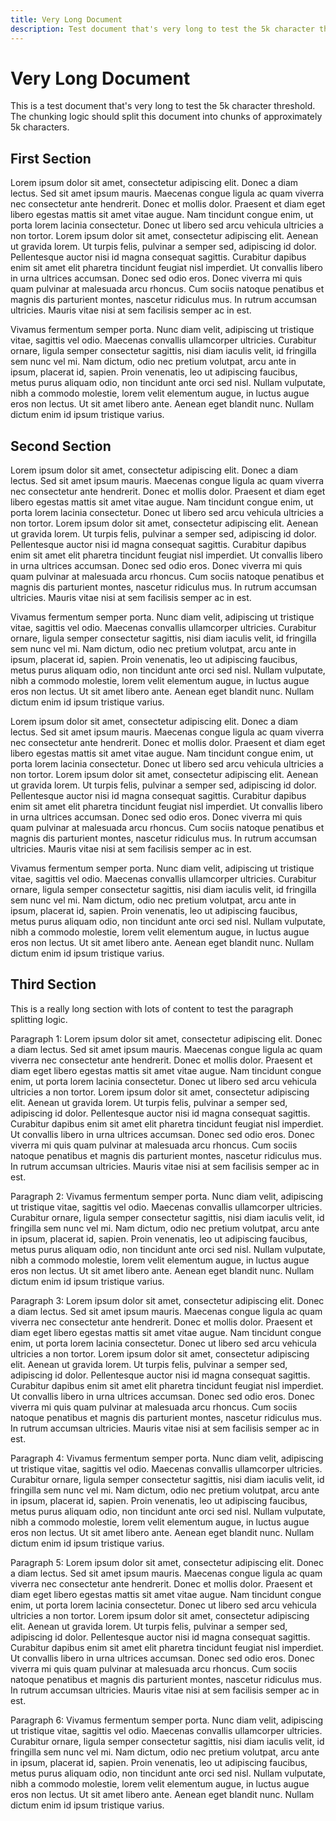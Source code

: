 ```yaml
---
title: Very Long Document
description: Test document that's very long to test the 5k character threshold
---
```


# Very Long Document

This is a test document that's very long to test the 5k character threshold. The chunking logic should split this document into chunks of approximately 5k characters.

## First Section

Lorem ipsum dolor sit amet, consectetur adipiscing elit. Donec a diam lectus. Sed sit amet ipsum mauris. 
Maecenas congue ligula ac quam viverra nec consectetur ante hendrerit. Donec et mollis dolor. 
Praesent et diam eget libero egestas mattis sit amet vitae augue. 
Nam tincidunt congue enim, ut porta lorem lacinia consectetur. 
Donec ut libero sed arcu vehicula ultricies a non tortor. 
Lorem ipsum dolor sit amet, consectetur adipiscing elit. 
Aenean ut gravida lorem. Ut turpis felis, pulvinar a semper sed, adipiscing id dolor. 
Pellentesque auctor nisi id magna consequat sagittis. 
Curabitur dapibus enim sit amet elit pharetra tincidunt feugiat nisl imperdiet. 
Ut convallis libero in urna ultrices accumsan. 
Donec sed odio eros. Donec viverra mi quis quam pulvinar at malesuada arcu rhoncus. 
Cum sociis natoque penatibus et magnis dis parturient montes, nascetur ridiculus mus. 
In rutrum accumsan ultricies. Mauris vitae nisi at sem facilisis semper ac in est.

Vivamus fermentum semper porta. Nunc diam velit, adipiscing ut tristique vitae, sagittis vel odio. 
Maecenas convallis ullamcorper ultricies. Curabitur ornare, ligula semper consectetur sagittis, 
nisi diam iaculis velit, id fringilla sem nunc vel mi. 
Nam dictum, odio nec pretium volutpat, arcu ante in ipsum, placerat id, sapien. 
Proin venenatis, leo ut adipiscing faucibus, metus purus aliquam odio, non tincidunt ante orci sed nisl. 
Nullam vulputate, nibh a commodo molestie, lorem velit elementum augue, in luctus augue eros non lectus. 
Ut sit amet libero ante. Aenean eget blandit nunc. Nullam dictum enim id ipsum tristique varius.

## Second Section

Lorem ipsum dolor sit amet, consectetur adipiscing elit. Donec a diam lectus. Sed sit amet ipsum mauris. 
Maecenas congue ligula ac quam viverra nec consectetur ante hendrerit. Donec et mollis dolor. 
Praesent et diam eget libero egestas mattis sit amet vitae augue. 
Nam tincidunt congue enim, ut porta lorem lacinia consectetur. 
Donec ut libero sed arcu vehicula ultricies a non tortor. 
Lorem ipsum dolor sit amet, consectetur adipiscing elit. 
Aenean ut gravida lorem. Ut turpis felis, pulvinar a semper sed, adipiscing id dolor. 
Pellentesque auctor nisi id magna consequat sagittis. 
Curabitur dapibus enim sit amet elit pharetra tincidunt feugiat nisl imperdiet. 
Ut convallis libero in urna ultrices accumsan. 
Donec sed odio eros. Donec viverra mi quis quam pulvinar at malesuada arcu rhoncus. 
Cum sociis natoque penatibus et magnis dis parturient montes, nascetur ridiculus mus. 
In rutrum accumsan ultricies. Mauris vitae nisi at sem facilisis semper ac in est.

Vivamus fermentum semper porta. Nunc diam velit, adipiscing ut tristique vitae, sagittis vel odio. 
Maecenas convallis ullamcorper ultricies. Curabitur ornare, ligula semper consectetur sagittis, 
nisi diam iaculis velit, id fringilla sem nunc vel mi. 
Nam dictum, odio nec pretium volutpat, arcu ante in ipsum, placerat id, sapien. 
Proin venenatis, leo ut adipiscing faucibus, metus purus aliquam odio, non tincidunt ante orci sed nisl. 
Nullam vulputate, nibh a commodo molestie, lorem velit elementum augue, in luctus augue eros non lectus. 
Ut sit amet libero ante. Aenean eget blandit nunc. Nullam dictum enim id ipsum tristique varius.

Lorem ipsum dolor sit amet, consectetur adipiscing elit. Donec a diam lectus. Sed sit amet ipsum mauris. 
Maecenas congue ligula ac quam viverra nec consectetur ante hendrerit. Donec et mollis dolor. 
Praesent et diam eget libero egestas mattis sit amet vitae augue. 
Nam tincidunt congue enim, ut porta lorem lacinia consectetur. 
Donec ut libero sed arcu vehicula ultricies a non tortor. 
Lorem ipsum dolor sit amet, consectetur adipiscing elit. 
Aenean ut gravida lorem. Ut turpis felis, pulvinar a semper sed, adipiscing id dolor. 
Pellentesque auctor nisi id magna consequat sagittis. 
Curabitur dapibus enim sit amet elit pharetra tincidunt feugiat nisl imperdiet. 
Ut convallis libero in urna ultrices accumsan. 
Donec sed odio eros. Donec viverra mi quis quam pulvinar at malesuada arcu rhoncus. 
Cum sociis natoque penatibus et magnis dis parturient montes, nascetur ridiculus mus. 
In rutrum accumsan ultricies. Mauris vitae nisi at sem facilisis semper ac in est.

Vivamus fermentum semper porta. Nunc diam velit, adipiscing ut tristique vitae, sagittis vel odio. 
Maecenas convallis ullamcorper ultricies. Curabitur ornare, ligula semper consectetur sagittis, 
nisi diam iaculis velit, id fringilla sem nunc vel mi. 
Nam dictum, odio nec pretium volutpat, arcu ante in ipsum, placerat id, sapien. 
Proin venenatis, leo ut adipiscing faucibus, metus purus aliquam odio, non tincidunt ante orci sed nisl. 
Nullam vulputate, nibh a commodo molestie, lorem velit elementum augue, in luctus augue eros non lectus. 
Ut sit amet libero ante. Aenean eget blandit nunc. Nullam dictum enim id ipsum tristique varius.

## Third Section

This is a really long section with lots of content to test the paragraph splitting logic.

Paragraph 1: Lorem ipsum dolor sit amet, consectetur adipiscing elit. Donec a diam lectus. Sed sit amet ipsum mauris. 
Maecenas congue ligula ac quam viverra nec consectetur ante hendrerit. Donec et mollis dolor. 
Praesent et diam eget libero egestas mattis sit amet vitae augue. 
Nam tincidunt congue enim, ut porta lorem lacinia consectetur. 
Donec ut libero sed arcu vehicula ultricies a non tortor. 
Lorem ipsum dolor sit amet, consectetur adipiscing elit. 
Aenean ut gravida lorem. Ut turpis felis, pulvinar a semper sed, adipiscing id dolor. 
Pellentesque auctor nisi id magna consequat sagittis. 
Curabitur dapibus enim sit amet elit pharetra tincidunt feugiat nisl imperdiet. 
Ut convallis libero in urna ultrices accumsan. 
Donec sed odio eros. Donec viverra mi quis quam pulvinar at malesuada arcu rhoncus. 
Cum sociis natoque penatibus et magnis dis parturient montes, nascetur ridiculus mus. 
In rutrum accumsan ultricies. Mauris vitae nisi at sem facilisis semper ac in est.

Paragraph 2: Vivamus fermentum semper porta. Nunc diam velit, adipiscing ut tristique vitae, sagittis vel odio. 
Maecenas convallis ullamcorper ultricies. Curabitur ornare, ligula semper consectetur sagittis, 
nisi diam iaculis velit, id fringilla sem nunc vel mi. 
Nam dictum, odio nec pretium volutpat, arcu ante in ipsum, placerat id, sapien. 
Proin venenatis, leo ut adipiscing faucibus, metus purus aliquam odio, non tincidunt ante orci sed nisl. 
Nullam vulputate, nibh a commodo molestie, lorem velit elementum augue, in luctus augue eros non lectus. 
Ut sit amet libero ante. Aenean eget blandit nunc. Nullam dictum enim id ipsum tristique varius.

Paragraph 3: Lorem ipsum dolor sit amet, consectetur adipiscing elit. Donec a diam lectus. Sed sit amet ipsum mauris. 
Maecenas congue ligula ac quam viverra nec consectetur ante hendrerit. Donec et mollis dolor. 
Praesent et diam eget libero egestas mattis sit amet vitae augue. 
Nam tincidunt congue enim, ut porta lorem lacinia consectetur. 
Donec ut libero sed arcu vehicula ultricies a non tortor. 
Lorem ipsum dolor sit amet, consectetur adipiscing elit. 
Aenean ut gravida lorem. Ut turpis felis, pulvinar a semper sed, adipiscing id dolor. 
Pellentesque auctor nisi id magna consequat sagittis. 
Curabitur dapibus enim sit amet elit pharetra tincidunt feugiat nisl imperdiet. 
Ut convallis libero in urna ultrices accumsan. 
Donec sed odio eros. Donec viverra mi quis quam pulvinar at malesuada arcu rhoncus. 
Cum sociis natoque penatibus et magnis dis parturient montes, nascetur ridiculus mus. 
In rutrum accumsan ultricies. Mauris vitae nisi at sem facilisis semper ac in est.

Paragraph 4: Vivamus fermentum semper porta. Nunc diam velit, adipiscing ut tristique vitae, sagittis vel odio. 
Maecenas convallis ullamcorper ultricies. Curabitur ornare, ligula semper consectetur sagittis, 
nisi diam iaculis velit, id fringilla sem nunc vel mi. 
Nam dictum, odio nec pretium volutpat, arcu ante in ipsum, placerat id, sapien. 
Proin venenatis, leo ut adipiscing faucibus, metus purus aliquam odio, non tincidunt ante orci sed nisl. 
Nullam vulputate, nibh a commodo molestie, lorem velit elementum augue, in luctus augue eros non lectus. 
Ut sit amet libero ante. Aenean eget blandit nunc. Nullam dictum enim id ipsum tristique varius.

Paragraph 5: Lorem ipsum dolor sit amet, consectetur adipiscing elit. Donec a diam lectus. Sed sit amet ipsum mauris. 
Maecenas congue ligula ac quam viverra nec consectetur ante hendrerit. Donec et mollis dolor. 
Praesent et diam eget libero egestas mattis sit amet vitae augue. 
Nam tincidunt congue enim, ut porta lorem lacinia consectetur. 
Donec ut libero sed arcu vehicula ultricies a non tortor. 
Lorem ipsum dolor sit amet, consectetur adipiscing elit. 
Aenean ut gravida lorem. Ut turpis felis, pulvinar a semper sed, adipiscing id dolor. 
Pellentesque auctor nisi id magna consequat sagittis. 
Curabitur dapibus enim sit amet elit pharetra tincidunt feugiat nisl imperdiet. 
Ut convallis libero in urna ultrices accumsan. 
Donec sed odio eros. Donec viverra mi quis quam pulvinar at malesuada arcu rhoncus. 
Cum sociis natoque penatibus et magnis dis parturient montes, nascetur ridiculus mus. 
In rutrum accumsan ultricies. Mauris vitae nisi at sem facilisis semper ac in est.

Paragraph 6: Vivamus fermentum semper porta. Nunc diam velit, adipiscing ut tristique vitae, sagittis vel odio. 
Maecenas convallis ullamcorper ultricies. Curabitur ornare, ligula semper consectetur sagittis, 
nisi diam iaculis velit, id fringilla sem nunc vel mi. 
Nam dictum, odio nec pretium volutpat, arcu ante in ipsum, placerat id, sapien. 
Proin venenatis, leo ut adipiscing faucibus, metus purus aliquam odio, non tincidunt ante orci sed nisl. 
Nullam vulputate, nibh a commodo molestie, lorem velit elementum augue, in luctus augue eros non lectus. 
Ut sit amet libero ante. Aenean eget blandit nunc. Nullam dictum enim id ipsum tristique varius.